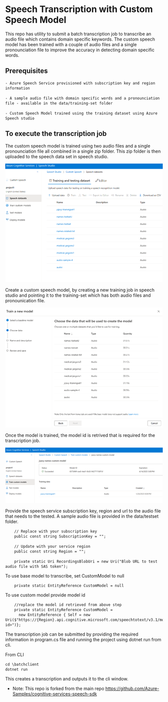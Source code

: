 # Speech Transcription with Custom Speech Model 

This repo has utility to submit a batch transcription job to transcribe an audio file which contains domain specific keywords. 
The custom speech model has been trained with a couple of audio files and a single pronounciation file to improve the accuracy in detecting domain specific words. 


## Prerequisites

    - Azure Speech Service provisioned with subscription key and region information

    - A sample audio file with domain specific words and a pronounciation file - available in the data/training-set folder

    - Custom Speech Model trained using the training dataset using Azure Speech studio 


## To execute the transcription job



The custom speech model is trained using two audio files and a single pronounciation file all combined in a single zip folder. This zip folder is then uploaded to the speech data set in speech studio. 

![speech data set](./images/speech-dataset.png)


Create a custom speech model, by creating a new training job in speech studio and pointing it to the training-set which has both audio files and pronounication file. 

![custom model id](./images/train-custom-model.png)

Once the model is trained, the model id is retrived that is required for the transcription job.

![custom model id](./images/custom-model-id.png)

Provide the speech service subscription key, region and url to the audio file that needs to the tested. A sample audio file is provided in the data/testset folder.

        // Replace with your subscription key
        public const string SubscriptionKey = "";

        // Update with your service region
        public const string Region = "";

        private static Uri RecordingsBlobUri = new Uri("Blob URL to test audio file with SAS token");



To use base model to transcribe, set CustomModel to null


        private static EntityReference CustomModel = null
        
To use custom model provide model id 

        //replace the model id retrieved from above step
        private static EntityReference CustomModel =
          new EntityReference { Self = new Uri($"https://{Region}.api.cognitive.microsoft.com/speechtotext/v3.1/models/<model id>")};


The transcription job can be submitted by providing the required information in program.cs file and running the project using dotnet run from cli.


From CLI

    cd \batchclient
    dotnet run 



This creates a transcription and outputs it to the cli window. 


* Note: This repo is forked from the main repo https://github.com/Azure-Samples/cognitive-services-speech-sdk



